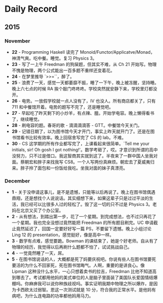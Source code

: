 # Daily Record

## 2015

### November

* **22** - Programming Haskell 读完了 Monoid/Functor/Applicatve/Monad，神清气爽。吃中餐。睡觉。复习 Physics 3。
* **23** - 写了一上午 Freedman 的狗屎题，但其实不难，从 Ch 21 开始写。物理不愧是物理，两个公式能出一百多题不重样还变着花。
* **24** - 在梦里推导 `>>=``，醉了。
* **25** - 浪费了一天，感觉一天都萎靡不振，睡了一下午，晚上被冻醒，坚持睡。晚上六七点的时候 RA 挨个敲门咚咚咚。学校突然就安静下来，学校里灯都没开。
* **26** - 电势。一放假学校就一点人没有了，IV 也没人。所有商店都关了，只有 711 和中餐馆开着。电势的题写不完了，还是睡觉吧。
* **27** - 早起吃了昨天剩下的小炒羊，有点辣、膻。开始学电容。晚上懒得看书了，继续睡觉。
* **28** - 刷电容的题。春哥的歌 - 滴滴滴滴答 - GTT。中餐馆今天关门。
* **29** - 记错日期了，以为图书馆今天才开门，事实上昨天就开门了。还是在图书馆看书比较有效率。晚上回宿舍写完了 CS 的 lab。不难。
* **30** - CS 这学期的所有作业都写完了，上课看起来很简单。`Tell me your initials, sir! Oh gosh I got nothing!'。数学考砸了，哎。才意识到所谓的高中没努力，只不过是借口。我这智商其实就到这了。半夜来了一群中国人坐我对面。蔡朝宏和胖子来找我写 CS8。一个人写两份真麻烦。朝宏去了夏威夷归来。胖子拎了面包和一份饭给我吃。坐我对面的妹子真漂亮。

### December

* **1** - 关于没申请这事儿，是不是遗憾，只能等以后再说了。晚上在图书馆偶遇鼎翔，还是想找个人说说话。其实细想下来，如果这辈子只是过过平淡的生活，我已经可以比很多人过的轻松了。毁了这一切的只不过是 Physics 3。老妈在北京又买了个办公室。
* **2** - 从有想法，到踏出第一步，花了一个星期。到完成想法，也不过只再花了一个星期。我也完全没想过竟然能把 Freedman 的所有题目刷完。UC 申请截止竟然延迟了，回国一定要好好写一篇 PS，不要留下遗憾。晚上小组讨论 Ling 12 的 presentation，感觉挺好，像是高中一样。
* **3** - 数学有点难，感觉要跪。Bowman 的课结束了，她是个好老师。自从有了物理的经历，我觉得以后再刷什么题都不怕了，试试挑战自己。
* **4** - 一觉竟然睡了一天，屌。
* **5** - 在图书馆说话的人，大概都是死了妈要庆祝吧。你说有些人在图书馆要死要活的为什么不回家死，死在图书馆晦气。人啊，重要的是讲良心。像 Lipman 这种没什么水平，一心只想着卖书的拉吉，Freedman 比他不知道高到哪去了。考试都用他妈的美式单位的人是脑子里面装了美国队长爱国情结爆棚吗。你麻痹我可以说你种族歧视吗。事实证明我期中物理之所以爆炸，是因为卡西欧太过弱智。恩这一次测试就是 10 分，符合我的正常水平。是他妈有病吧，为什么连电路的功率都他妈用马力。